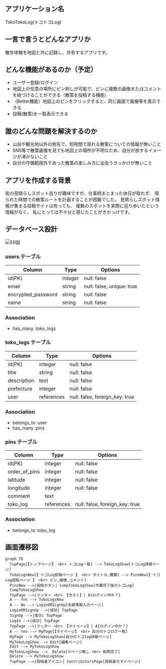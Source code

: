 ## アプリケーション名
TokoTokoLog(トコトコLog)

## 一言で言うとどんなアプリか
散歩体験を地図と共に記録し、共有するアプリです。

## どんな機能があるのか（予定）
- ユーザー登録/ログイン
- 地図上の任意の場所にピン刺しが可能で、ピンに複数の画像またはコメントを紐づけることができる（散策を投稿する機能）
- （Better機能）地図上のピンをクリックすると、同じ画面で画像等を表示できる
- 投稿(散策)を一覧表示できる

## 誰のどんな問題を解決するのか
- 山岳や観光地以外の旅先で、短時間で周れる散策についての情報が無いこと
- SNS等で散策画像を見ても地図上の場所が不明なため、自分が旅するイメージが沸かないこと
- 自分の守備範囲外であった散策の楽しみ方に出会うきっかけが無いこと

## アプリを作成する背景
街の見晴らしスポット巡りが趣味ですが、仕事柄まとまった休日が取れず、
限られた時間での散策ルートを計画することが困難でした。
見晴らしスポット情報が集まる投稿サイトは有っても、
複数のスポットを実際に巡り歩いたという情報がなく、
私にとっては不十分と感じたことがきかっけです。

## データベース設計

![ER図](https://gyazo.com/3a17a2dd4456397ff18b277d14efdf3d)

### users テーブル

| Column             | Type   | Options     |
| ------------------ | ------ | ----------- |
| id(PK)             | integer | null: false               |
| email              | string | null: false, unique: true |
| encrypted_password | string | null: false |
| name               | string | null: false |

### Association

- has_many :toko_logs

### toko_logs テーブル

| Column             | Type       | Options     |
| ------------------ | ------     | ----------- |
| id(PK)             | integer    | null: false               |
| title              | string     | null: false |
| description        | text       | null: false |
| prefecture         | integer    | null: false |
| user               | references | null: false, foreign_key: true |

### Association

- belongs_to :user
- has_many :pins

### pins テーブル

| Column             | Type       | Options     |
| ------------------ | ------     | ----------- |
| id(PK)             | integer    | null: false               |
| order_of_pins      | integer    | null: false               |
| latitude           | integer    | null: false               |
| longitude          | integer    | null: false               |
| comment            | text       |                           |
| toko_log           | references | null: false, foreign_key: true |

### Association

- belongs_to :toko_log

<!-- 一つのピンに複数の画像を登録する機能は、ActiveStorageで実装する -->

## 画面遷移図
```mermaid
graph TD
  TopPage[【トップページ】 <br> トコLog一覧] --> TokoLogShow[トコLog詳細ページ]
  TokoLogsNew[【 トコLog投稿ページ 】 <br> タイトル,概要] --> PinsNew[【 トコLog投稿ページ 】 <br> ピン,画像,コメント]
  PinsNew -->|投稿ボタン| CompTokoLogShow[作業完了後のトコLog]
  CompTokoLogShow
  TopPage -->|フッター <br> 【きろく】| A{ログイン中か？}
  A -- Yes --> TokoLogsNew
  A -- No --> LoginORSignUp[会員情報入力ページ]
  LoginORSignUp -->|成功| TopPage
  SignUp -->|成功| TopPage
  LogIn -->|成功| TopPage
  TopPage -->|フッター <br> 【マイページ】| A{ログイン中か？}
  A -- Yes --> MyPage[【マイページ】 <br> 自分のトコログ一覧]
  MyPage --> MyTokoLogShow[自分のトコlog詳細ページ]
  MyTokoLogShow --> Edit[編集ページ]
  Edit --> MyTokoLogShow
  MyTokoLogShow -->  Delete[※ページ無し <br> 削除完了]
  Delete --> MyTokoLogShow
  TopPage -->|投稿者アイコン| ContributorsPage[投稿者のマイページ]
```